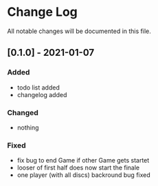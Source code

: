 # Change Log

All notable changes will be documented in this file.

## [0.1.0] - 2021-01-07

### Added

- todo list added
- changelog added

### Changed

- nothing

### Fixed

- fix bug to end Game if other Game gets startet
- looser of first half does now start the finale
- one player (with all discs) backround bug fixed
